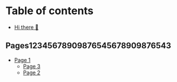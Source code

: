 # Table of contents

* [Hi there 👋](README.md)

## Pages12345678909876545678909876543

* [Page 1](pages/page-1/README.md)
  * [Page 3](pages/page-1/page-3.md)
  * [Page 2](pages/page-1/page-2.md)
